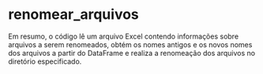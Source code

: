 # renomear_arquivos
Em resumo, o código lê um arquivo Excel contendo informações sobre arquivos a serem renomeados, obtém os nomes antigos e os novos nomes dos arquivos a partir do DataFrame e realiza a renomeação dos arquivos no diretório especificado.
